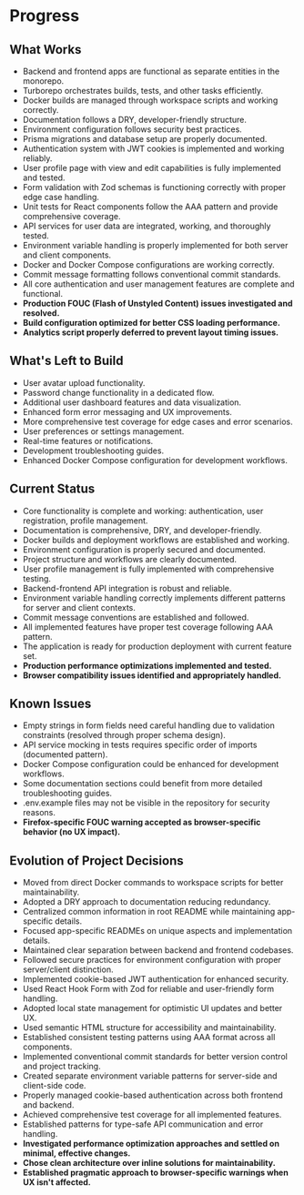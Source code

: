 # Progress

## What Works

- Backend and frontend apps are functional as separate entities in the monorepo.
- Turborepo orchestrates builds, tests, and other tasks efficiently.
- Docker builds are managed through workspace scripts and working correctly.
- Documentation follows a DRY, developer-friendly structure.
- Environment configuration follows security best practices.
- Prisma migrations and database setup are properly documented.
- Authentication system with JWT cookies is implemented and working reliably.
- User profile page with view and edit capabilities is fully implemented and tested.
- Form validation with Zod schemas is functioning correctly with proper edge case handling.
- Unit tests for React components follow the AAA pattern and provide comprehensive coverage.
- API services for user data are integrated, working, and thoroughly tested.
- Environment variable handling is properly implemented for both server and client components.
- Docker and Docker Compose configurations are working correctly.
- Commit message formatting follows conventional commit standards.
- All core authentication and user management features are complete and functional.
- **Production FOUC (Flash of Unstyled Content) issues investigated and resolved.**
- **Build configuration optimized for better CSS loading performance.**
- **Analytics script properly deferred to prevent layout timing issues.**

## What's Left to Build

- User avatar upload functionality.
- Password change functionality in a dedicated flow.
- Additional user dashboard features and data visualization.
- Enhanced form error messaging and UX improvements.
- More comprehensive test coverage for edge cases and error scenarios.
- User preferences or settings management.
- Real-time features or notifications.
- Development troubleshooting guides.
- Enhanced Docker Compose configuration for development workflows.

## Current Status

- Core functionality is complete and working: authentication, user registration, profile management.
- Documentation is comprehensive, DRY, and developer-friendly.
- Docker builds and deployment workflows are established and working.
- Environment configuration is properly secured and documented.
- Project structure and workflows are clearly documented.
- User profile management is fully implemented with comprehensive testing.
- Backend-frontend API integration is robust and reliable.
- Environment variable handling correctly implements different patterns for server and client
  contexts.
- Commit message conventions are established and followed.
- All implemented features have proper test coverage following AAA pattern.
- The application is ready for production deployment with current feature set.
- **Production performance optimizations implemented and tested.**
- **Browser compatibility issues identified and appropriately handled.**

## Known Issues

- Empty strings in form fields need careful handling due to validation constraints (resolved through
  proper schema design).
- API service mocking in tests requires specific order of imports (documented pattern).
- Docker Compose configuration could be enhanced for development workflows.
- Some documentation sections could benefit from more detailed troubleshooting guides.
- .env.example files may not be visible in the repository for security reasons.
- **Firefox-specific FOUC warning accepted as browser-specific behavior (no UX impact).**

## Evolution of Project Decisions

- Moved from direct Docker commands to workspace scripts for better maintainability.
- Adopted a DRY approach to documentation reducing redundancy.
- Centralized common information in root README while maintaining app-specific details.
- Focused app-specific READMEs on unique aspects and implementation details.
- Maintained clear separation between backend and frontend codebases.
- Followed secure practices for environment configuration with proper server/client distinction.
- Implemented cookie-based JWT authentication for enhanced security.
- Used React Hook Form with Zod for reliable and user-friendly form handling.
- Adopted local state management for optimistic UI updates and better UX.
- Used semantic HTML structure for accessibility and maintainability.
- Established consistent testing patterns using AAA format across all components.
- Implemented conventional commit standards for better version control and project tracking.
- Created separate environment variable patterns for server-side and client-side code.
- Properly managed cookie-based authentication across both frontend and backend.
- Achieved comprehensive test coverage for all implemented features.
- Established patterns for type-safe API communication and error handling.
- **Investigated performance optimization approaches and settled on minimal, effective changes.**
- **Chose clean architecture over inline solutions for maintainability.**
- **Established pragmatic approach to browser-specific warnings when UX isn't affected.**

